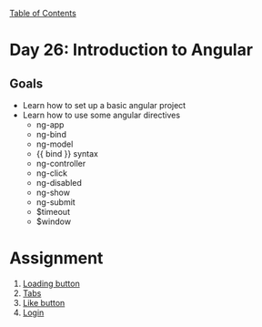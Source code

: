 [Table of Contents](/README.md)

# Day 26: Introduction to Angular

## Goals
* Learn how to set up a basic angular project
* Learn how to use some angular directives
	* ng-app
	* ng-bind
	* ng-model
	* {{ bind }} syntax
	* ng-controller
	* ng-click
	* ng-disabled
	* ng-show
	* ng-submit
	* $timeout
	* $window

# Assignment
1. [Loading button](https://github.com/TIY-Austin-Front-End-Engineering/angular-loading-button)
2. [Tabs](https://github.com/TIY-Austin-Front-End-Engineering/angular-tabs)
3. [Like button](https://github.com/TIY-Austin-Front-End-Engineering/angular-like)
4. [Login](https://github.com/TIY-Austin-Front-End-Engineering/angular-login)
